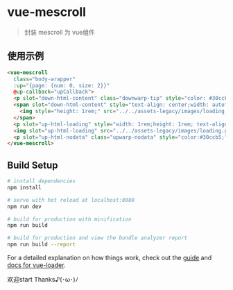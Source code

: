 # vue-mescroll

> 封装 mescroll 为 vue组件

## 使用示例

```html
<vue-mescroll
  class="body-wrapper"
  :up="{page: {num: 0, size: 2}}"
  @up-callback="upCallback">
  <p slot="down-html-content" class="downwarp-tip" style="color: #30ccb5;">下拉刷新</p>
  <span slot="down-html-content" style="text-align: center;width: auto">
    <img style="height: 1rem;" src="../../assets-legacy/images/loading.gif" alt="加载中..."/>
  </span>
  <p slot="up-html-loading" style="width: 1rem;height: 1rem; text-align: center; " class="upwarp-tip">
  <img slot="up-html-loading" src="../../assets-legacy/images/loading.gif" alt="加载中..."></p>
  <p slot="up-html-nodata" class="upwarp-nodata" style="color:#30ccb5;">-- 我是有底线的 --</p>
</vue-mescroll>
```

## Build Setup

``` bash
# install dependencies
npm install

# serve with hot reload at localhost:8080
npm run dev

# build for production with minification
npm run build

# build for production and view the bundle analyzer report
npm run build --report
```

For a detailed explanation on how things work, check out the [guide](http://vuejs-templates.github.io/webpack/) and [docs for vue-loader](http://vuejs.github.io/vue-loader).

欢迎start Thanks♪(･ω･)ﾉ
